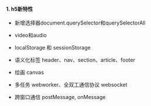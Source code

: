 #### 1. h5新特性

- 新增选择器document.querySelector和querySelectorAll

- video和audio

- localStorage 和 sessionStorage

- 语义化标签 header、nav、section、article、footer

- 绘画 canvas

- 多任务 webworker、全双工通信协议 websocket 

- 跨窗口通信 postMessage, onMessage 

  


